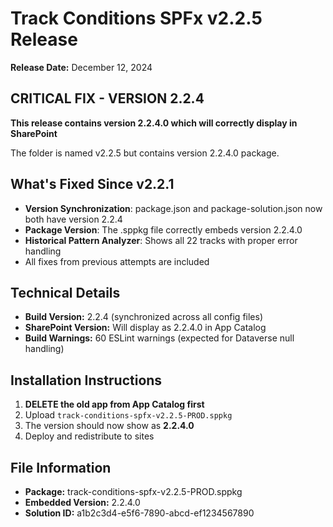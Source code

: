 # Track Conditions SPFx v2.2.5 Release

**Release Date:** December 12, 2024

## CRITICAL FIX - VERSION 2.2.4
**This release contains version 2.2.4.0 which will correctly display in SharePoint**

The folder is named v2.2.5 but contains version 2.2.4.0 package.

## What's Fixed Since v2.2.1
- **Version Synchronization**: package.json and package-solution.json now both have version 2.2.4
- **Package Version**: The .sppkg file correctly embeds version 2.2.4.0
- **Historical Pattern Analyzer**: Shows all 22 tracks with proper error handling
- All fixes from previous attempts are included

## Technical Details
- **Build Version:** 2.2.4 (synchronized across all config files)
- **SharePoint Version:** Will display as 2.2.4.0 in App Catalog
- **Build Warnings:** 60 ESLint warnings (expected for Dataverse null handling)

## Installation Instructions
1. **DELETE the old app from App Catalog first**
2. Upload `track-conditions-spfx-v2.2.5-PROD.sppkg` 
3. The version should now show as **2.2.4.0**
4. Deploy and redistribute to sites

## File Information
- **Package:** track-conditions-spfx-v2.2.5-PROD.sppkg
- **Embedded Version:** 2.2.4.0
- **Solution ID:** a1b2c3d4-e5f6-7890-abcd-ef1234567890